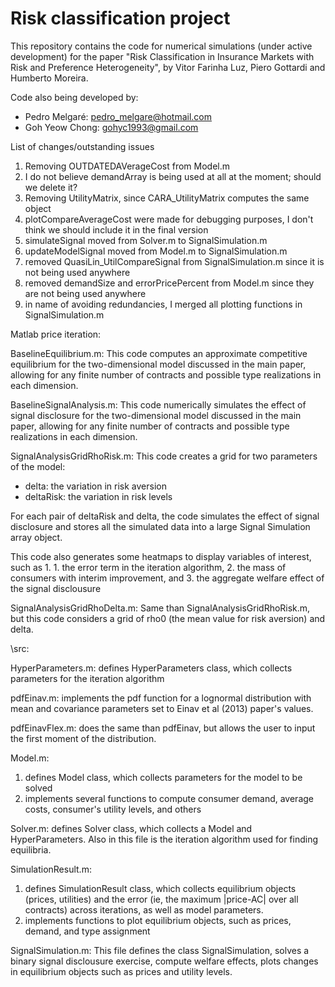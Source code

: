 # Risk classification project
This repository contains the code for numerical simulations (under active development) for the paper "Risk Classification in Insurance Markets with Risk and Preference Heterogeneity", 
by Vitor Farinha Luz, Piero Gottardi and Humberto Moreira.

Code also being developed by:
- Pedro Melgaré: [pedro_melgare@hotmail.com](mailto:pedro_melgare@hotmail.com)
- Goh Yeow Chong: [gohyc1993@gmail.com](mailto:gohyc1993@gmail.com)

List of changes/outstanding issues
1. Removing OUTDATEDAVerageCost from Model.m
2. I do not believe demandArray is being used at all at the moment; should we delete it?
3. Removing UtilityMatrix, since CARA_UtilityMatrix computes the same object
4. plotCompareAverageCost were made for debugging purposes, I don't think we should include it in the final version
5. simulateSignal moved from Solver.m to SignalSimulation.m
6. updateModelSignal moved from Model.m to SignalSimulation.m
7. removed QuasiLin_UtilCompareSignal from SignalSimulation.m since it is not being used anywhere
8. removed demandSize and errorPricePercent from Model.m since they are not being used anywhere
9. in name of avoiding redundancies, I merged all plotting functions in SignalSimulation.m

Matlab price iteration:

BaselineEquilibrium.m: 
This code computes an approximate competitive equilibrium for the two-dimensional
model discussed in the main paper, allowing for any finite number of contracts and 
possible type realizations in each dimension. 

BaselineSignalAnalysis.m:
This code numerically simulates the effect of signal disclosure 
for the two-dimensional model discussed in the main paper, allowing for any 
finite number of contracts and possible type realizations in each dimension. 

SignalAnalysisGridRhoRisk.m:
This code creates a grid for two parameters of the model:
- delta: the variation in risk aversion
- deltaRisk: the variation in risk levels

For each pair of deltaRisk and delta, the code simulates the effect of signal
disclosure and stores all the simulated data into a large Signal Simulation
array object.

This code also generates some heatmaps to display variables of interest,
such as 1.  1. the error term in the iteration algorithm, 2. the mass of 
consumers with interim improvement, and 3. the aggregate welfare effect of 
the signal disclousure

SignalAnalysisGridRhoDelta.m:
Same than SignalAnalysisGridRhoRisk.m, but this code considers a grid of rho0 (the mean value for risk aversion) and delta.


\src\:

HyperParameters.m: 
defines HyperParameters class, which collects parameters for the iteration algorithm

pdfEinav.m:
implements the pdf function for a lognormal distribution with mean and covariance parameters set to Einav et al (2013) paper's values.

pdfEinavFlex.m:
does the same than pdfEinav, but allows the user to input the first moment of the distribution.

Model.m:
1. defines Model class, which collects parameters for the model to be solved
2. implements several functions to compute consumer demand, average costs, consumer's utility levels, and others

Solver.m:
defines Solver class, which collects a Model and HyperParameters. Also in this file is the iteration algorithm used for finding equilibria. 

SimulationResult.m:
1. defines SimulationResult class, which collects equilibrium objects (prices, utilities) and the error (ie, the maximum |price-AC| over all contracts) across iterations,
as well as model parameters.
2. implements functions to plot equilibrium objects, such as prices, demand, and type assignment

SignalSimulation.m:
This file defines the class SignalSimulation, solves a binary signal disclousure exercise, compute welfare effects, plots changes in equilibrium objects such as prices and utility levels.

